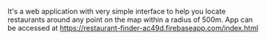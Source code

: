 It's a web application with very simple interface to help you locate restaurants around any point on the map within a radius of 500m. App can be accessed at https://restaurant-finder-ac49d.firebaseapp.com/index.html
